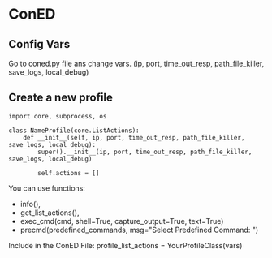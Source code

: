 # ConED

## Config Vars
Go to coned.py file ans change vars.
(ip, port, time_out_resp, path_file_killer, save_logs, local_debug)

## Create a new profile
```
import core, subprocess, os

class NameProfile(core.ListActions):
    def __init__(self, ip, port, time_out_resp, path_file_killer, save_logs, local_debug):
        super().__init__(ip, port, time_out_resp, path_file_killer, save_logs, local_debug)

        self.actions = []

```
You can use functions: 
+ info(), 
+ get_list_actions(), 
+ exec_cmd(cmd, shell=True, capture_output=True, text=True)
+ precmd(predefined_commands, msg="Select Predefined Command: ")

Include in the ConED File: profile_list_actions = YourProfileClass(vars)
